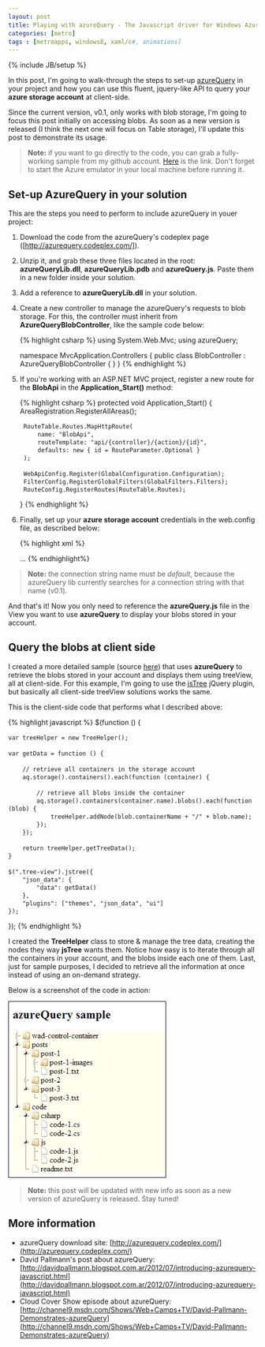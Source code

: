 ```yaml
---
layout: post
title: Playing with azureQuery - The Javascript driver for Windows Azure
categories: [metro]
tags : [metroapps, windows8, xaml/c#, animations]
---
```


{% include JB/setup %}

In this post, I'm going to walk-through the steps to set-up [azureQuery](http://azurequery.codeplex.com/) in your project and how you can use this fluent, jquery-like API to query your **azure storage account** at client-side.

Since the current version, v0.1, only works with blob storage, I'm going to focus this post initially on accessing blobs. As soon as a new version is released (I think the next one will focus on Table storage), I'll update this post to demonstrate its usage.

> **Note:** if you want to go directly to the code, you can grab a fully-working sample from my github account. [Here](https://github.com/nanovazquez/azure-query-sample) is the link. Don't forget to start the Azure emulator in your local machine before running it.

## Set-up AzureQuery in your solution

This are the steps you need to perform to include azureQuery in youer project:

1. Download the code from the azureQuery's codeplex page ([http://azurequery.codeplex.com/]).
2. Unzip it, and grab these three files located in the root: **azureQueryLib.dll**, **azureQueryLib.pdb** and **azureQuery.js**. Paste them in a new folder inside your solution.
3. Add a reference to **azureQueryLib.dll** in your solution.
4. Create a new controller to manage the azureQuery's requests to blob storage. For this, the controller must inherit from **AzureQueryBlobController**, like the sample code below:

    {% highlight csharp %}
    using System.Web.Mvc;
    using azureQuery;

    namespace MvcApplication.Controllers
    {
        public class BlobController : AzureQueryBlobController { }
    }
    {% endhighlight %}

5. If you're working with an ASP.NET MVC project, register a new route for the **BlobApi** in the **Application_Start()** method:

    {% highlight csharp %}
    protected void Application_Start()
    {
        AreaRegistration.RegisterAllAreas();

        RouteTable.Routes.MapHttpRoute(
            name: "BlobApi",
            routeTemplate: "api/{controller}/{action}/{id}",
            defaults: new { id = RouteParameter.Optional }
        );

        WebApiConfig.Register(GlobalConfiguration.Configuration);
        FilterConfig.RegisterGlobalFilters(GlobalFilters.Filters);
        RouteConfig.RegisterRoutes(RouteTable.Routes);
    }
    {% endhighlight %}

6. Finally, set up your **azure storage account** credentials in the web.config file, as described below:

    {% highlight xml %}
    <?xml version="1.0" encoding="utf-8"?>
    <configuration>
      <connectionStrings>
        <!-- development connection string -->
        <add name="default" connectionString="UseDevelopmentStorage=true" />
        <!-- production connection string -->
        <!--<add name="default" connectionString="DefaultEndpointsProtocol=http;AccountName=[storage-account-name];AccountKey=[storage-account-key]"/>-->
      </connectionStrings>
      ...
    </configuration>
    {% endhighlight%}

> **Note:** the connection string name must be *default*, because the azureQuery lib currently searches for a connection string with that name (v0.1).

And that's it! Now you only need to reference the **azureQuery.js** file in the View you want to use **azureQuery** to display your blobs stored in your account.

## Query the blobs at client side

I created a more detailed sample (source [here](https://github.com/nanovazquez/azure-query-sample)) that uses **azureQuery** to retrieve the blobs stored in your account and displays them using treeView, all at client-side. For this example, I'm going to use the [jsTree](http://www.jstree.com/) jQuery plugin, but basically all client-side treeView solutions works the same.

This is the client-side code that performs what I described above:

{% highlight javascript %}
$(function () {

    var treeHelper = new TreeHelper();

    var getData = function () {

        // retrieve all containers in the storage account
        aq.storage().containers().each(function (container) {

            // retrieve all blobs inside the container
            aq.storage().containers(container.name).blobs().each(function (blob) {
                treeHelper.addNode(blob.containerName + "/" + blob.name);
            });
        });

        return treeHelper.getTreeData();
    }

    $(".tree-view").jstree({
        "json_data": {
            "data": getData()
        },
        "plugins": ["themes", "json_data", "ui"]
    });
});
{% endhighlight %}

I created the **TreeHelper** class to store & manage the tree data, creating the nodes they way **jsTree** wants them. Notice how easy is to iterate through all the containers in your account, and the blobs inside each one of them. Last, just for sample purposes, I decided to retrieve all the information at once instead of using an on-demand strategy. 

Below is a screenshot of the code in action:

![](https://github.com/nanovazquez/nanovazquez.github.com/raw/master/_posts/playing-with-azure-query/blob-storage-jstree.png)

> **Note:** this post will be updated with new info as soon as a new version of azureQuery is released. Stay tuned!

## More information

* azureQuery download site: [http://azurequery.codeplex.com/](http://azurequery.codeplex.com/)
* David Pallmann's post about azureQuery: [http://davidpallmann.blogspot.com.ar/2012/07/introducing-azurequery-javascript.html](http://davidpallmann.blogspot.com.ar/2012/07/introducing-azurequery-javascript.html)
* Cloud Cover Show episode about azureQuery: [http://channel9.msdn.com/Shows/Web+Camps+TV/David-Pallmann-Demonstrates-azureQuery](http://channel9.msdn.com/Shows/Web+Camps+TV/David-Pallmann-Demonstrates-azureQuery)
